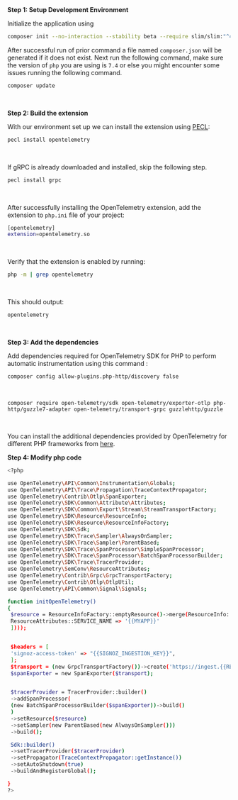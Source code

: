 &nbsp;

**Step 1: Setup Development Environment**

Initialize the application using

```bash
composer init --no-interaction --stability beta --require slim/slim:"^4" --require slim/psr7:"^1"
```

After successful run of prior command a file named `composer.json` will be generated if it does not exist. Next run the following command, make sure the version of `php` you are using is `7.4` or else you might encounter some issues running the following command.

```bash
composer update
```

&nbsp;

**Step 2: Build the extension**

With our environment set up we can install the extension using [PECL](https://pecl.php.net/):

```bash
pecl install opentelemetry
```
&nbsp;

If gRPC is already downloaded and installed, skip the following step.

```bash
pecl install grpc 
```
&nbsp;

After successfully installing the OpenTelemetry extension, add the extension to `php.ini` file of your project:

```bash
[opentelemetry]
extension=opentelemetry.so
```
&nbsp;

Verify that the extension is enabled by running:

```bash
php -m | grep opentelemetry
```
&nbsp;

This should output:

```bash
opentelemetry
```
&nbsp;

**Step 3: Add the dependencies**

Add dependencies required for OpenTelemetry SDK for PHP to perform automatic instrumentation using this command :

```bash
composer config allow-plugins.php-http/discovery false
```
&nbsp;

```
composer require open-telemetry/sdk open-telemetry/exporter-otlp php-http/guzzle7-adapter open-telemetry/transport-grpc guzzlehttp/guzzle
```
&nbsp;

You can install the additional dependencies provided by OpenTelemetry for different PHP frameworks from [here](https://packagist.org/explore/?query=open-telemetry).
&nbsp;

**Step 4: Modify php code**

```bash
<?php

use OpenTelemetry\API\Common\Instrumentation\Globals;
use OpenTelemetry\API\Trace\Propagation\TraceContextPropagator;
use OpenTelemetry\Contrib\Otlp\SpanExporter;
use OpenTelemetry\SDK\Common\Attribute\Attributes;
use OpenTelemetry\SDK\Common\Export\Stream\StreamTransportFactory;
use OpenTelemetry\SDK\Resource\ResourceInfo;
use OpenTelemetry\SDK\Resource\ResourceInfoFactory;
use OpenTelemetry\SDK\Sdk;
use OpenTelemetry\SDK\Trace\Sampler\AlwaysOnSampler;
use OpenTelemetry\SDK\Trace\Sampler\ParentBased;
use OpenTelemetry\SDK\Trace\SpanProcessor\SimpleSpanProcessor;
use OpenTelemetry\SDK\Trace\SpanProcessor\BatchSpanProcessorBuilder;
use OpenTelemetry\SDK\Trace\TracerProvider;
use OpenTelemetry\SemConv\ResourceAttributes;
use OpenTelemetry\Contrib\Grpc\GrpcTransportFactory;
use OpenTelemetry\Contrib\Otlp\OtlpUtil;
use OpenTelemetry\API\Common\Signal\Signals;

function initOpenTelemetry()
{ 
 $resource = ResourceInfoFactory::emptyResource()->merge(ResourceInfo::create(Attributes::create([
 ResourceAttributes::SERVICE_NAME => '{{MYAPP}}'
 ])));


 $headers = [
 'signoz-access-token' => "{{SIGNOZ_INGESTION_KEY}}",
 ];
 $transport = (new GrpcTransportFactory())->create('https://ingest.{{REGION}}.signoz.cloud:443/v1/traces"' . OtlpUtil::method(Signals::TRACE), 'application/x-protobuf', $headers);
 $spanExporter = new SpanExporter($transport);


 $tracerProvider = TracerProvider::builder()
 ->addSpanProcessor(
 (new BatchSpanProcessorBuilder($spanExporter))->build()
 )
 ->setResource($resource)
 ->setSampler(new ParentBased(new AlwaysOnSampler()))
 ->build();

 Sdk::builder()
 ->setTracerProvider($tracerProvider)
 ->setPropagator(TraceContextPropagator::getInstance())
 ->setAutoShutdown(true)
 ->buildAndRegisterGlobal();

}
?>
```
